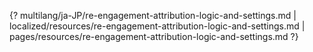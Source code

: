 {? multilang/ja-JP/re-engagement-attribution-logic-and-settings.md | localized/resources/re-engagement-attribution-logic-and-settings.md | pages/resources/re-engagement-attribution-logic-and-settings.md ?}

